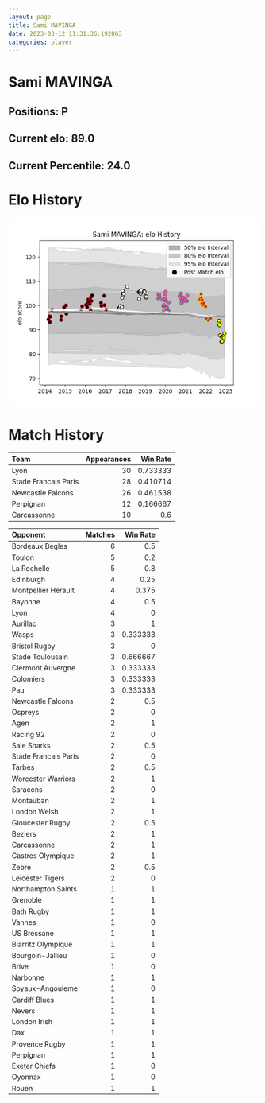 ```yaml
---  
layout: page  
title: Sami MAVINGA  
date: 2023-03-12 11:31:36.192863  
categories: player  
---
```

# Sami MAVINGA

## Positions: P

## Current elo: 89.0

## Current Percentile: 24.0

# Elo History


![elo history](history_SamiMAVINGA.png)
# Match History


| Team                 |   Appearances |   Win Rate |
|:---------------------|--------------:|-----------:|
| Lyon                 |            30 |   0.733333 |
| Stade Francais Paris |            28 |   0.410714 |
| Newcastle Falcons    |            26 |   0.461538 |
| Perpignan            |            12 |   0.166667 |
| Carcassonne          |            10 |   0.6      |

| Opponent             |   Matches |   Win Rate |
|:---------------------|----------:|-----------:|
| Bordeaux Begles      |         6 |   0.5      |
| Toulon               |         5 |   0.2      |
| La Rochelle          |         5 |   0.8      |
| Edinburgh            |         4 |   0.25     |
| Montpellier Herault  |         4 |   0.375    |
| Bayonne              |         4 |   0.5      |
| Lyon                 |         4 |   0        |
| Aurillac             |         3 |   1        |
| Wasps                |         3 |   0.333333 |
| Bristol Rugby        |         3 |   0        |
| Stade Toulousain     |         3 |   0.666667 |
| Clermont Auvergne    |         3 |   0.333333 |
| Colomiers            |         3 |   0.333333 |
| Pau                  |         3 |   0.333333 |
| Newcastle Falcons    |         2 |   0.5      |
| Ospreys              |         2 |   0        |
| Agen                 |         2 |   1        |
| Racing 92            |         2 |   0        |
| Sale Sharks          |         2 |   0.5      |
| Stade Francais Paris |         2 |   0        |
| Tarbes               |         2 |   0.5      |
| Worcester Warriors   |         2 |   1        |
| Saracens             |         2 |   0        |
| Montauban            |         2 |   1        |
| London Welsh         |         2 |   1        |
| Gloucester Rugby     |         2 |   0.5      |
| Beziers              |         2 |   1        |
| Carcassonne          |         2 |   1        |
| Castres Olympique    |         2 |   1        |
| Zebre                |         2 |   0.5      |
| Leicester Tigers     |         2 |   0        |
| Northampton Saints   |         1 |   1        |
| Grenoble             |         1 |   1        |
| Bath Rugby           |         1 |   1        |
| Vannes               |         1 |   0        |
| US Bressane          |         1 |   1        |
| Biarritz Olympique   |         1 |   1        |
| Bourgoin-Jallieu     |         1 |   0        |
| Brive                |         1 |   0        |
| Narbonne             |         1 |   1        |
| Soyaux-Angouleme     |         1 |   0        |
| Cardiff Blues        |         1 |   1        |
| Nevers               |         1 |   1        |
| London Irish         |         1 |   1        |
| Dax                  |         1 |   1        |
| Provence Rugby       |         1 |   1        |
| Perpignan            |         1 |   1        |
| Exeter Chiefs        |         1 |   0        |
| Oyonnax              |         1 |   0        |
| Rouen                |         1 |   1        |